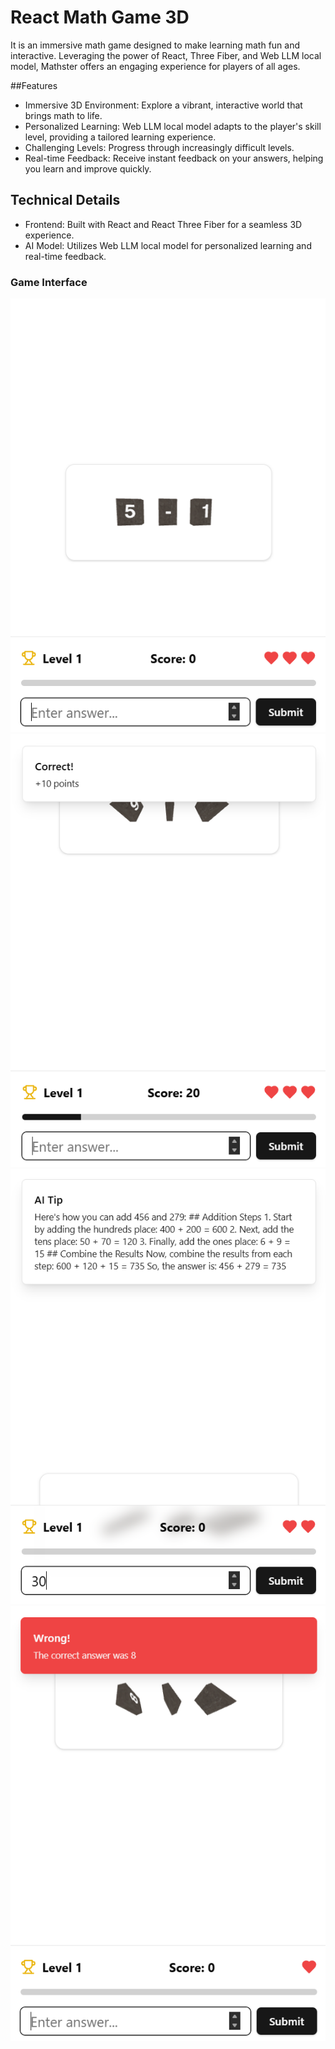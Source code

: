# React Math Game 3D
It is an immersive math game designed to make learning math fun and interactive. Leveraging the power of React, Three Fiber, and Web LLM local model, Mathster offers an engaging experience for players of all ages.

##Features
- Immersive 3D Environment: Explore a vibrant, interactive world that brings math to life.
- Personalized Learning: Web LLM local model adapts to the player's skill level, providing a tailored learning experience.
- Challenging Levels: Progress through increasingly difficult levels.
- Real-time Feedback: Receive instant feedback on your answers, helping you learn and improve quickly.

## Technical Details
- Frontend: Built with React and React Three Fiber for a seamless 3D experience.
- AI Model: Utilizes Web LLM local model for personalized learning and real-time feedback.

### Game Interface
![Game Interface Screenshot](./screenshots/s1.png "Game Interface Screenshot")
![Game Interface Screenshot](./screenshots/s2.png "Game Interface Screenshot")
![Game Interface Screenshot](./screenshots/s3.png "Game Interface Screenshot")
![Game Interface Screenshot](./screenshots/s4.png "Game Interface Screenshot")
